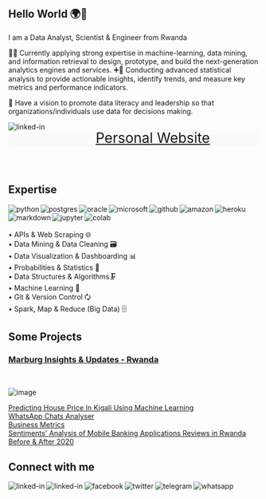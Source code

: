 ## Hello World 🌍🤝
I am a Data Analyst, Scientist & Engineer from Rwanda

👨‍💻 Currently applying strong expertise in machine-learning, data mining, and information retrieval to design, prototype, and build the next-generation analytics engines and services.
➕💯 Conducting advanced statistical analysis to provide actionable insights, identify trends, and measure key metrics and performance indicators.

🎯 Have a vision to promote data literacy and leadership so that organizations/individuals use data for decisions making.

[<img align="left" alt="linked-in" src="https://img.shields.io/badge/website-000000?style=for-the-badge&logo=About.me&logoColor=white" />](https://nzagaspard.github.io/)

<p style="text-align:center;font-size: 2em;background-color:#fafafa;"><a href="https://nzagaspard.github.io/" target="_blank" rel="noopener noreferrer">Personal Website</a></p><br>

## Expertise
<img align="left" alt="python" src="https://img.shields.io/badge/python-3DDC84?logo=python&logoColor=white&style=for-the-badge" />
<img align="left" alt="postgres" src="https://img.shields.io/badge/SQL & postgresql-%23316192.svg?&style=for-the-badge&logo=postgresql&logoColor=white" />
<img align="left" alt="oracle" src="https://img.shields.io/badge/Oracle-F80000?style=for-the-badge&logo=Oracle&logoColor=white" />
<img align="left" alt="microsoft" src="https://img.shields.io/badge/Microsoft_SQL_Server-CC2927?style=for-the-badge&logo=microsoft-sql-server&logoColor=white" />
<img align="left" alt="github" src="https://img.shields.io/badge/github-%23121011.svg?style=for-the-badge&logo=github&logoColor=white" />
<img align="left" alt="amazon" src="https://img.shields.io/badge/Amazon_AWS-FF9900?style=for-the-badge&logo=amazonaws&logoColor=white" />
<img align="left" alt="heroku" src="https://img.shields.io/badge/heroku-%23430098.svg?style=for-the-badge&logo=heroku&logoColor=white" />
<img align="left" alt="markdown" src="https://img.shields.io/badge/Markdown-000000?style=for-the-badge&logo=markdown&logoColor=white" />
<img align="left" alt="jupyter" src="https://img.shields.io/badge/Jupyter-F37626.svg?&style=for-the-badge&logo=Jupyter&logoColor=white" />
<img align="left" alt="colab" src="https://img.shields.io/badge/Colab-F9AB00?style=for-the-badge&logo=googlecolab&color=525252"/>
<br>
<br>
<br>• APIs & Web Scraping 🌐<br> • Data Mining & Data Cleaning 🗃️ <br> • Data Visualization & Dashboarding 📊<br>• Probabilities & Statistics 🔢<br>• Data Structures & Algorithms🗜️
<br>• Machine Learning 🤖<br> • Git & Version Control 🗘<br> • Spark, Map & Reduce (Big Data) 🗄️

## Some Projects

### [Marburg Insights & Updates - Rwanda](https://marburg.streamlit.app/)
<br>

![image](https://github.com/user-attachments/assets/2fb158cb-278f-4b87-886a-8f77e79d4928)

[
Predicting House Price In Kigali Using Machine Learning](https://nzagaspard-predicting-house-prices-i-housepricepredictor-b18kzw.streamlit.app)
<br>
[WhatsApp Chats Analyser](https://whatsapp-chatanalyser.herokuapp.com)
<br>
[Business Metrics](https://nzagaspard-business-metrics-master-app-3vex51.streamlit.app/)
<br>
[Sentiments' Analysis of Mobile Banking Applications Reviews in Rwanda Before & After 2020](https://github.com/nzagaspard/Reviews-Sentiments-of-Mobile-Banking-Applications-in-Rwanda-Before-2020-and-After/blob/main/README.md)

## Connect with me
[<img align="left" alt="linked-in" src="https://img.shields.io/badge/website-000000?style=for-the-badge&logo=About.me&logoColor=white" />](https://nzagaspard.github.io/)
[<img align="left" alt="linked-in" src="https://img.shields.io/badge/linkedin-%230077B5.svg?&style=for-the-badge&logo=linkedin&logoColor=white" />](https://www.linkedin.com/in/gaspard-nzasabimfura/)
[<img align="left" alt="facebook" src="https://img.shields.io/badge/facebook-%231877F2.svg?&style=for-the-badge&logo=facebook&logoColor=white" />](https://www.facebook.com/nzasabimana.gaspard/)
[<img align="left" alt="twitter" src="https://img.shields.io/badge/twitter-%231DA1F2.svg?&style=for-the-badge&logo=twitter&logoColor=white" />](https://twitter.com/nzagaspard)
[<img align="left" alt="telegram" src="https://img.shields.io/badge/Telegram-2CA5E0?style=for-the-badge&logo=telegram&logoColor=white" />](https://t.me/nzagaspard)
[<img align="left" alt="whatsapp" src="https://img.shields.io/badge/WhatsApp-25D366?style=for-the-badge&logo=whatsapp&logoColor=white" />](https://wa.me/250722882193)
<br>
<br>

